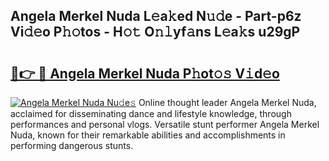 ## Angela Merkel Nuda L𝚎a𝚔ed N𝚞𝚍e - Part-p6z Vi𝚍𝚎o P𝚑𝚘tos - H𝚘𝚝 O𝚗𝚕yf𝚊ns L𝚎a𝚔s u29gP

# <h2><a href="http://kfelwl.oniu.top/?m=Angela+Merkel+Nuda">🔗👉 🔴 Angela Merkel Nuda P𝚑ot𝚘𝚜 V𝚒d𝚎o</a></h2>

[![Angela Merkel Nuda Nu𝚍e𝚜](https://i.imgur.com/0qMVB7G.gif)](http://kfelwl.oniu.top/?m=Angela+Merkel+Nuda)
Online thought leader Angela Merkel Nuda, acclaimed for disseminating dance and lifestyle knowledge, through performances and personal vlogs. Versatile stunt performer Angela Merkel Nuda, known for their remarkable abilities and accomplishments in performing dangerous stunts.  
